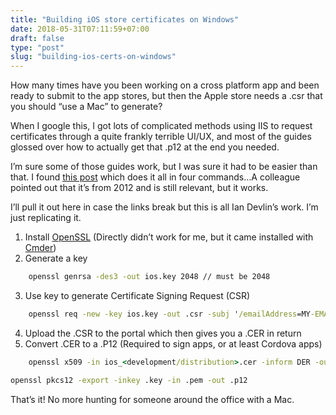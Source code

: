 ```yaml
---
title: "Building iOS store certificates on Windows"
date: 2018-05-31T07:11:59+07:00
draft: false
type: "post"
slug: "building-ios-certs-on-windows"
---
```


How many times have you been working on a cross platform app and been ready to submit to the app stores, but then the Apple store needs a .csr that you should “use a Mac” to generate?  

When I google this, I got lots of complicated methods using IIS to request certificates through a quite frankly terrible UI/UX, and most of the guides glossed over how to actually get that .p12 at the end you needed.  

I’m sure some of those guides work, but I was sure it had to be easier than that. I found [this post](http://www.iandevlin.com/blog/2012/11/phonegap/building-an-ios-signing-key-for-phonegap-in-windows/) which does it all in four commands…A colleague pointed out that it’s from 2012 and is still relevant, but it works.  

I’ll pull it out here in case the links break but this is all Ian Devlin’s work. I’m just replicating it.  

1. Install [OpenSSL](https://www.openssl.org/) (Directly didn’t work for me, but it came installed with [Cmder](http://cmder.net/))
2. Generate a key  

``` cmd
    openssl genrsa -des3 -out ios.key 2048 // must be 2048
```
3. Use key to generate Certificate Signing Request (CSR)  

``` cmd
    openssl req -new -key ios.key -out .csr -subj '/emailAddress=MY-EMAIL-ADDRESS, CN=COMPANY-NAME, C=COUNTRY-CODE'
```
4. Upload the .CSR to the portal which then gives you a .CER in return
5. Convert .CER to a .P12 (Required to sign apps, or at least Cordova apps)

``` cmd 
    openssl x509 -in ios_<development/distribution>.cer -inform DER -out .pem -outform PEM
```

``` cmd 
openssl pkcs12 -export -inkey .key -in .pem -out .p12
```

That’s it! No more hunting for someone around the office with a Mac.
